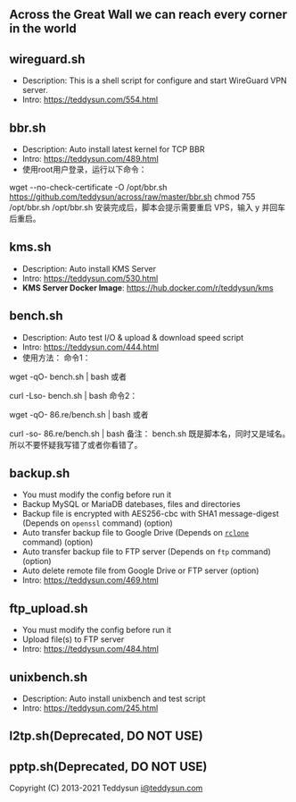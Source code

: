 ## Across the Great Wall we can reach every corner in the world

## wireguard.sh

- Description: This is a shell script for configure and start WireGuard VPN server.
- Intro: https://teddysun.com/554.html

## bbr.sh

- Description: Auto install latest kernel for TCP BBR
- Intro: https://teddysun.com/489.html
- 使用root用户登录，运行以下命令：

wget --no-check-certificate -O /opt/bbr.sh https://github.com/teddysun/across/raw/master/bbr.sh
chmod 755 /opt/bbr.sh
/opt/bbr.sh
安装完成后，脚本会提示需要重启 VPS，输入 y 并回车后重启。

## kms.sh

- Description: Auto install KMS Server
- Intro: https://teddysun.com/530.html
- **KMS Server Docker Image**: https://hub.docker.com/r/teddysun/kms

## bench.sh

- Description: Auto test I/O & upload & download speed script
- Intro: https://teddysun.com/444.html
- 使用方法：
命令1：

wget -qO- bench.sh | bash
或者

curl -Lso- bench.sh | bash
命令2：

wget -qO- 86.re/bench.sh | bash
或者

curl -so- 86.re/bench.sh | bash
备注：
bench.sh 既是脚本名，同时又是域名。所以不要怀疑我写错了或者你看错了。

## backup.sh

- You must modify the config before run it
- Backup MySQL or MariaDB datebases, files and directories
- Backup file is encrypted with AES256-cbc with SHA1 message-digest (Depends on `openssl` command) (option)
- Auto transfer backup file to Google Drive (Depends on [`rclone`](https://teddysun.com/469.html) command) (option)
- Auto transfer backup file to FTP server (Depends on `ftp` command) (option)
- Auto delete remote file from Google Drive or FTP server (option)
- Intro: https://teddysun.com/469.html

## ftp_upload.sh

- You must modify the config before run it
- Upload file(s) to FTP server
- Intro: https://teddysun.com/484.html

## unixbench.sh

- Description: Auto install unixbench and test script
- Intro: https://teddysun.com/245.html

## l2tp.sh(Deprecated, DO NOT USE)

## pptp.sh(Deprecated, DO NOT USE)

Copyright (C) 2013-2021 Teddysun <i@teddysun.com>
